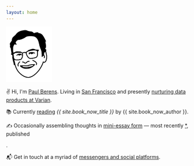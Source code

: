```yaml
---
layout: home
---
```

<div id="postDate" data-post-date="{{ site.posts.first.date | date: '%Y-%m-%dT%H:%M:%SZ' }}"></div>
<img src="/assets/images/pmb.avatar.tr.png" width="25%" height="25%">

✌ Hi, I'm [Paul Berens](/infobox/). Living in [San Francisco](/sf/) and presently [nurturing data products at Varian](/bio/).

📚 Currently [reading](/books/) *{{ site.book_now_title }}* by {{ site.book_now_author }}.

✍ Occasionally assembling thoughts in <a href="/blog/">mini-essay form</a> — most recently <a href="{{ site.posts.first.url }}">*</a>, published <div id="timeDifference" style="display: inline;"></div>.

📬 Get in touch at a myriad of [messengers and social platforms](/contact/).